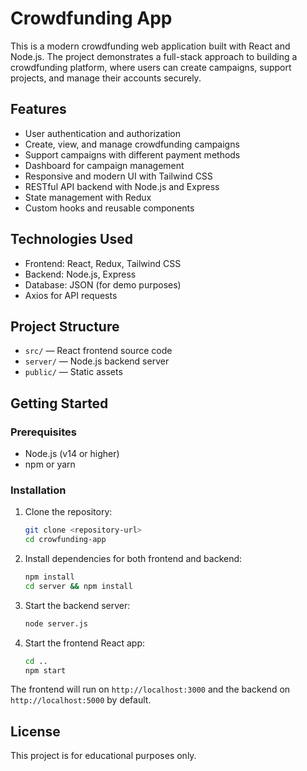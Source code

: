 # Crowdfunding App

This is a modern crowdfunding web application built with React and Node.js. The project demonstrates a full-stack approach to building a crowdfunding platform, where users can create campaigns, support projects, and manage their accounts securely.

## Features

- User authentication and authorization
- Create, view, and manage crowdfunding campaigns
- Support campaigns with different payment methods
- Dashboard for campaign management
- Responsive and modern UI with Tailwind CSS
- RESTful API backend with Node.js and Express
- State management with Redux
- Custom hooks and reusable components

## Technologies Used

- Frontend: React, Redux, Tailwind CSS
- Backend: Node.js, Express
- Database: JSON (for demo purposes)
- Axios for API requests

## Project Structure

- `src/` — React frontend source code
- `server/` — Node.js backend server
- `public/` — Static assets

## Getting Started

### Prerequisites
- Node.js (v14 or higher)
- npm or yarn

### Installation

1. Clone the repository:
   ```bash
   git clone <repository-url>
   cd crowfunding-app
   ```
2. Install dependencies for both frontend and backend:
   ```bash
   npm install
   cd server && npm install
   ```
3. Start the backend server:
   ```bash
   node server.js
   ```
4. Start the frontend React app:
   ```bash
   cd ..
   npm start
   ```

The frontend will run on `http://localhost:3000` and the backend on `http://localhost:5000` by default.

## License

This project is for educational purposes only.

